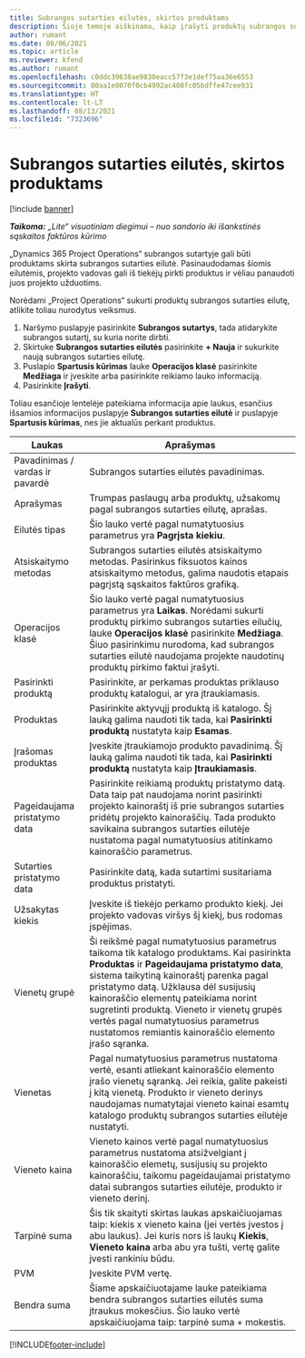 ```yaml
---
title: Subrangos sutarties eilutės, skirtos produktams
description: Šioje temoje aiškinama, kaip įrašyti produktų subrangos sutarties eilutes, ir naudotis įvairiais laukais norint įrašyti produktų pirkimus iš tiekėjų.
author: rumant
ms.date: 08/06/2021
ms.topic: article
ms.reviewer: kfend
ms.author: rumant
ms.openlocfilehash: c0ddc39638ae9830eacc57f3e1def75aa36e6553
ms.sourcegitcommit: 80aa1e8070f0cb4992ac408fc05bdffe47cee931
ms.translationtype: HT
ms.contentlocale: lt-LT
ms.lasthandoff: 08/13/2021
ms.locfileid: "7323696"
---
```

# <a name="subcontract-lines-for-products"></a>Subrangos sutarties eilutės, skirtos produktams

[!include [banner](../../includes/dataverse-preview.md)]

_**Taikoma:** „Lite“ visuotiniam diegimui – nuo sandorio iki išankstinės sąskaitos faktūros kūrimo_

„Dynamics 365 Project Operations“ subrangos sutartyje gali būti produktams skirta subrangos sutarties eilutė. Pasinaudodamas šiomis eilutėmis, projekto vadovas gali iš tiekėjų pirkti produktus ir vėliau panaudoti juos projekto užduotims.

Norėdami „Project Operations“ sukurti produktų subrangos sutarties eilutę, atlikite toliau nurodytus veiksmus.

1. Naršymo puslapyje pasirinkite **Subrangos sutartys**, tada atidarykite subrangos sutartį, su kuria norite dirbti. 
2. Skirtuke **Subrangos sutarties eilutės** pasirinkite **+ Nauja** ir sukurkite naują subrangos sutarties eilutę.
3. Puslapio **Spartusis kūrimas** lauke **Operacijos klasė** pasirinkite **Medžiaga** ir įveskite arba pasirinkite reikiamo lauko informaciją. 
4. Pasirinkite **Įrašyti**.

Toliau esančioje lentelėje pateikiama informacija apie laukus, esančius išsamios informacijos puslapyje **Subrangos sutarties eilutė** ir puslapyje **Spartusis kūrimas**, nes jie aktualūs perkant produktus.

| Laukas | Aprašymas |
| ----- | ----------- |
| Pavadinimas / vardas ir pavardė | Subrangos sutarties eilutės pavadinimas. |
| Aprašymas | Trumpas paslaugų arba produktų, užsakomų pagal subrangos sutarties eilutę, aprašas. |
| Eilutės tipas | Šio lauko vertė pagal numatytuosius parametrus yra **Pagrįsta kiekiu**. |
| Atsiskaitymo metodas |  Subrangos sutarties eilutės atsiskaitymo metodas. Pasirinkus fiksuotos kainos atsiskaitymo metodus, galima naudotis etapais pagrįstą sąskaitos faktūros grafiką. |
| Operacijos klasė | Šio lauko vertė pagal numatytuosius parametrus yra **Laikas**. Norėdami sukurti produktų pirkimo subrangos sutarties eilučių, lauke **Operacijos klasė** pasirinkite **Medžiaga**. Šiuo pasirinkimu nurodoma, kad subrangos sutarties eilutė naudojama projekte naudotinų produktų pirkimo faktui įrašyti. |
| Pasirinkti produktą | Pasirinkite, ar perkamas produktas priklauso produktų katalogui, ar yra įtraukiamasis. |
| Produktas | Pasirinkite aktyvųjį produktą iš katalogo. Šį lauką galima naudoti tik tada, kai **Pasirinkti produktą** nustatyta kaip **Esamas**. |
| Įrašomas produktas | Įveskite įtraukiamojo produkto pavadinimą. Šį lauką galima naudoti tik tada, kai **Pasirinkti produktą** nustatyta kaip **Įtraukiamasis**.  |
| Pageidaujama pristatymo data | Pasirinkite reikiamą produktų pristatymo datą. Data taip pat naudojama norint pasirinkti projekto kainoraštį iš prie subrangos sutarties pridėtų projekto kainoraščių. Tada produkto savikaina subrangos sutarties eilutėje nustatoma pagal numatytuosius atitinkamo kainoraščio parametrus. |
| Sutarties pristatymo data | Pasirinkite datą, kada sutartimi susitariama produktus pristatyti.  |
| Užsakytas kiekis | Įveskite iš tiekėjo perkamo produkto kiekį. Jei projekto vadovas viršys šį kiekį, bus rodomas įspėjimas. |
| Vienetų grupė | Ši reikšmė pagal numatytuosius parametrus taikoma tik katalogo produktams. Kai pasirinkta **Produktas** ir **Pageidaujama pristatymo data**, sistema taikytiną kainoraštį parenka pagal pristatymo datą. Užklausa dėl susijusių kainoraščio elementų pateikiama norint sugretinti produktą. Vieneto ir vienetų grupės vertės pagal numatytuosius parametrus nustatomos remiantis kainoraščio elemento įrašo sąranka. |
| Vienetas | Pagal numatytuosius parametrus nustatoma vertė, esanti atliekant kainoraščio elemento įrašo vienetų sąranką. Jei reikia, galite pakeisti į kitą vienetą. Produkto ir vieneto derinys naudojamas numatytajai vieneto kainai esamtų katalogo produktų subrangos sutarties eilutėje nustatyti. |
| Vieneto kaina | Vieneto kainos vertė pagal numatytuosius parametrus nustatoma atsižvelgiant į kainoraščio elemetų, susijusių su projekto kainoraščiu, taikomu pageidaujamai pristatymo datai subrangos sutarties eilutėje, produkto ir vieneto derinį.  |
| Tarpinė suma | Šis tik skaityti skirtas laukas apskaičiuojamas taip: kiekis x vieneto kaina (jei vertės įvestos į abu laukus). Jei kuris nors iš laukų **Kiekis**, **Vieneto kaina** arba abu yra tušti, vertę galite įvesti rankiniu būdu.  |
| PVM | Įveskite PVM vertę. |
| Bendra suma | Šiame apskaičiuotajame lauke pateikiama bendra subrangos sutarties eilutės suma įtraukus mokesčius. Šio lauko vertė apskaičiuojama taip: tarpinė suma + mokestis. |


[!INCLUDE[footer-include](../../includes/footer-banner.md)]
